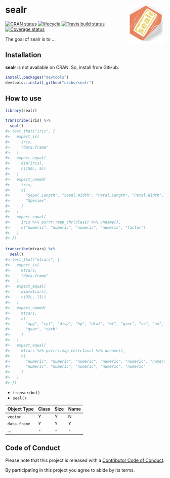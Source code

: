
<!-- README.md is generated from README.Rmd. Please edit that file -->
sealr <img src="man/figures/logo.png" align="right" width="120px" />
====================================================================

[![CRAN status](https://www.r-pkg.org/badges/version/sealr)](https://cran.r-project.org/package=sealr) [![lifecycle](https://img.shields.io/badge/lifecycle-experimental-orange.svg)](https://www.tidyverse.org/lifecycle/#experimental) [![Travis build status](https://travis-ci.org/uribo/sealr.svg?branch=master)](https://travis-ci.org/uribo/sealr) [![Coverage status](https://codecov.io/gh/uribo/sealr/branch/master/graph/badge.svg)](https://codecov.io/github/uribo/sealr?branch=master)

The goal of sealr is to ...

Installation
------------

**sealr** is not available on CRAN. So, install from GitHub.

``` r
install.packages("devtools")
devtools::install_github("uribo/sealr")
```

How to use
----------

``` r
library(sealr)
```

``` r
transcribe(iris) %>% 
  seal()
#> test_that("iris", {
#>   expect_is(
#>     iris,
#>     "data.frame"
#>   )
#>   expect_equal(
#>     dim(iris),
#>     c(150L, 5L)
#>   )
#>   expect_named(
#>     iris,
#>     c(
#>       "Sepal.Length", "Sepal.Width", "Petal.Length", "Petal.Width",
#>       "Species"
#>     )
#>   )
#>   expect_equal(
#>     iris %>% purrr::map_chr(class) %>% unname(),
#>     c("numeric", "numeric", "numeric", "numeric", "factor")
#>   )
#> })

transcribe(mtcars) %>% 
  seal()
#> test_that("mtcars", {
#>   expect_is(
#>     mtcars,
#>     "data.frame"
#>   )
#>   expect_equal(
#>     dim(mtcars),
#>     c(32L, 11L)
#>   )
#>   expect_named(
#>     mtcars,
#>     c(
#>       "mpg", "cyl", "disp", "hp", "drat", "wt", "qsec", "vs", "am",
#>       "gear", "carb"
#>     )
#>   )
#>   expect_equal(
#>     mtcars %>% purrr::map_chr(class) %>% unname(),
#>     c(
#>       "numeric", "numeric", "numeric", "numeric", "numeric", "numeric",
#>       "numeric", "numeric", "numeric", "numeric", "numeric"
#>     )
#>   )
#> })
```

-   `transcribe()`
-   `seal()`

| Object Type  | Class | Size | Name |
|--------------|-------|------|------|
| `vector`     | Y     | Y    | N    |
| `data.frame` | Y     | Y    | Y    |
| ...          | -     | -    | -    |

Code of Conduct
---------------

Please note that this project is released with a [Contributor Code of Conduct](.github/CODE_OF_CONDUCT.md).

By participating in this project you agree to abide by its terms.
